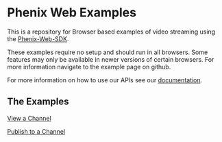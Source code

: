 # Phenix Web Examples

This is a repository for Browser based examples of video streaming using the [Phenix-Web-SDK](https://github.com/PhenixRTS/WebSDK).

These examples require no setup and should run in all browsers. Some features may only be available in newer versions of certain browsers. For more information navigate to the example page on github.

For more information on how to use our APIs see our [documentation](https://phenixrts.com/docs).

## The Examples

[View a Channel](./src/ExpressChannelViewer)

[Publish to a Channel](./src/ExpressChannelPublisher)